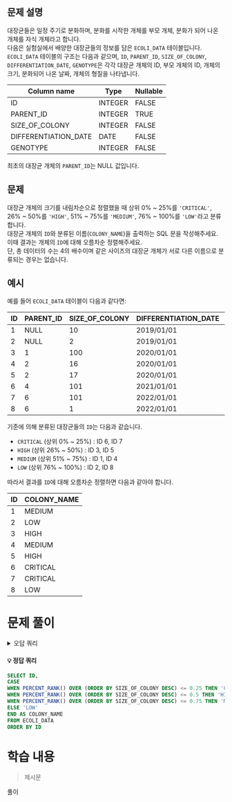 ## 문제 설명

대장균들은 일정 주기로 분화하며, 분화를 시작한 개체를 부모 개체, 분화가 되어 나온 개체를 자식 개체라고 합니다.  
다음은 실험실에서 배양한 대장균들의 정보를 담은 `ECOLI_DATA` 테이블입니다.  
`ECOLI_DATA` 테이블의 구조는 다음과 같으며, `ID`, `PARENT_ID`, `SIZE_OF_COLONY`, `DIFFERENTIATION_DATE`, `GENOTYPE`은 각각 대장균 개체의 ID, 부모 개체의 ID, 개체의 크기, 분화되어 나온 날짜, 개체의 형질을 나타냅니다.

| Column name           | Type     | Nullable |
|-----------------------|----------|----------|
| ID                    | INTEGER  | FALSE    |
| PARENT_ID             | INTEGER  | TRUE     |
| SIZE_OF_COLONY        | INTEGER  | FALSE    |
| DIFFERENTIATION_DATE  | DATE     | FALSE    |
| GENOTYPE              | INTEGER  | FALSE    |

최초의 대장균 개체의 `PARENT_ID`는 NULL 값입니다.

## 문제

대장균 개체의 크기를 내림차순으로 정렬했을 때 상위 0% ~ 25%를 `'CRITICAL'`, 26% ~ 50%를 `'HIGH'`, 51% ~ 75%를 `'MEDIUM'`, 76% ~ 100%를 `'LOW'`라고 분류합니다.  
대장균 개체의 `ID`와 분류된 이름(`COLONY_NAME`)을 출력하는 SQL 문을 작성해주세요. 이때 결과는 개체의 `ID`에 대해 오름차순 정렬해주세요.  
단, 총 데이터의 수는 4의 배수이며 같은 사이즈의 대장균 개체가 서로 다른 이름으로 분류되는 경우는 없습니다.

## 예시

예를 들어 `ECOLI_DATA` 테이블이 다음과 같다면:

| ID | PARENT_ID | SIZE_OF_COLONY | DIFFERENTIATION_DATE | GENOTYPE |
|----|-----------|----------------|----------------------|----------|
| 1  | NULL      | 10             | 2019/01/01           | 5        |
| 2  | NULL      | 2              | 2019/01/01           | 3        |
| 3  | 1         | 100            | 2020/01/01           | 4        |
| 4  | 2         | 16             | 2020/01/01           | 4        |
| 5  | 2         | 17             | 2020/01/01           | 6        |
| 6  | 4         | 101            | 2021/01/01           | 22       |
| 7  | 6         | 101            | 2022/01/01           | 23       |
| 8  | 6         | 1              | 2022/01/01           | 27       |

기준에 의해 분류된 대장균들의 `ID`는 다음과 같습니다.

- `CRITICAL` (상위 0% ~ 25%) : ID 6, ID 7
- `HIGH` (상위 26% ~ 50%) : ID 3, ID 5
- `MEDIUM` (상위 51% ~ 75%) : ID 1, ID 4
- `LOW` (상위 76% ~ 100%) : ID 2, ID 8

따라서 결과를 `ID`에 대해 오름차순 정렬하면 다음과 같아야 합니다.

| ID | COLONY_NAME |
|----|-------------|
| 1  | MEDIUM      |
| 2  | LOW         |
| 3  | HIGH        |
| 4  | MEDIUM      |
| 5  | HIGH        |
| 6  | CRITICAL    |
| 7  | CRITICAL    |
| 8  | LOW         |

# 문제 풀이
<details>
<summary>오답 쿼리</summary>
<div markdown="1">

#### 오답1
```SQL

```
</div>
</details>


#### 💡 정답 쿼리  
```SQL
SELECT ID, 
CASE 
WHEN PERCENT_RANK() OVER (ORDER BY SIZE_OF_COLONY DESC) <= 0.25 THEN 'CRITICAL'
WHEN PERCENT_RANK() OVER (ORDER BY SIZE_OF_COLONY DESC) <= 0.5 THEN 'HIGH'
WHEN PERCENT_RANK() OVER (ORDER BY SIZE_OF_COLONY DESC) <= 0.75 THEN 'MEDIUM'
ELSE 'LOW'
END AS COLONY_NAME
FROM ECOLI_DATA
ORDER BY ID
```
# 학습 내용
>제시문

풀이
